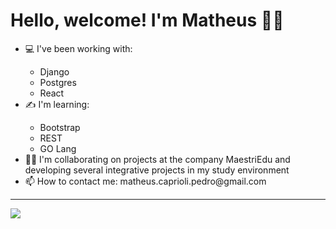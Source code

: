 <h1>Hello, welcome! I'm Matheus 👋👋 </h1>
<div>
  <ul>
    <li>💻 I've been working with: </li>
    <ul>
      <li>Django</li>
      <li>Postgres</li>
      <li>React</li>
    </ul>
    <li>✍️ I'm learning: </li>
    <ul>
      <li>Bootstrap</li>
      <li>REST</li>
      <li>GO Lang</li>
    </ul>
    <li>🤷‍♂️ I'm collaborating on projects at the company MaestriEdu and developing several integrative projects in my study environment </li>
    <li>📫 How to contact me: matheus.caprioli.pedro@gmail.com </li>
  </ul>  
</div>
<hr>
<img src="https://github-readme-stats.vercel.app/api?username=Matheus-Pedro&show_icons=true&theme=dracula"/>
